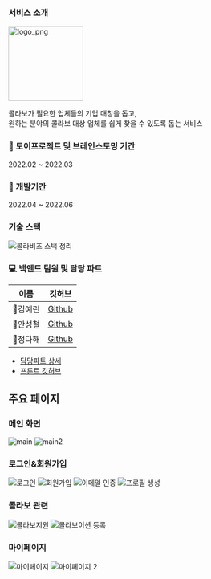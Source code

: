 ### 서비스 소개

<img width="149" alt="logo_png" src="https://user-images.githubusercontent.com/79850020/177529505-0ac09f9b-443d-44d1-b558-e1182945c6ce.JPG">

콜라보가 필요한 업체들의 기업 매칭을 돕고,  
원하는 분야의 콜라보 대상 업체를 쉽게 찾을 수 있도록 돕는 서비스 

### :date: 토이프로젝트 및 브레인스토밍 기간
2022.02 ~ 2022.03

### :date: 개발기간
2022.04 ~ 2022.06 

### 기술 스택 
![콜라비즈 스택 정리](https://user-images.githubusercontent.com/79850020/177525394-6709fb8e-80cd-4e46-824f-e107c3afab99.JPG)


### :computer: 백엔드 팀원 및 담당 파트
|이름|깃허브|
|------|---|
|👋김예린|[Github](https://github.com/yerin1198)|
|👋안성철|[Github](https://github.com/SeongcheolAhn)|
|👋정다해|[Github](https://github.com/jungdahae1225)|

- [담당파트 상세](https://docs.google.com/spreadsheets/d/14HGzAlx8PqAu2hjN_mvlCZ1KJOO5ptFcykILEHUvQMo/edit?usp=sharing)  
- [프론트 깃허브](https://github.com/Fun-d-7th-COLLABIZ/collabiz-client-web)
 
## 주요 페이지
### 메인 화면
![main](https://user-images.githubusercontent.com/79850020/177532128-5a04a055-a97a-4e10-8e19-f99838627c82.JPG)
![main2](https://user-images.githubusercontent.com/79850020/177530916-2dbdecd1-5419-4ff7-a919-7a2684cbc0bb.JPG)


### 로그인&회원가입
![로그인](https://user-images.githubusercontent.com/79850020/177530946-72fdb020-0c5d-4590-94b5-b33464ae505d.JPG)
![회원가입](https://user-images.githubusercontent.com/79850020/177531671-bb96f1c7-9526-4885-8688-7515a5483b31.JPG)
![이메일 인증](https://user-images.githubusercontent.com/79850020/177527935-9248dbfd-94be-48b9-9fcc-ff26b2168898.JPG)
![프로필 생성](https://user-images.githubusercontent.com/79850020/177532940-1cbabf51-725a-4a0b-8083-7404c7a14f1c.JPG)


### 콜라보 관련
![콜라보지원](https://user-images.githubusercontent.com/79850020/177532887-a41d1355-ea0c-4b46-927e-1aa4ac88edac.JPG)
![콜라보이션 등록](https://user-images.githubusercontent.com/79850020/177532894-ee1f1bb2-919d-4452-9260-e9168fb8170c.JPG)

### 마이페이지
![마이페이지](https://user-images.githubusercontent.com/79850020/177532910-dfc65cbe-7d2b-4586-9176-e0b3379a2664.JPG)
![마이페이지 2](https://user-images.githubusercontent.com/79850020/177532920-c443136f-e2c7-4e9f-b12e-e913422d6a7c.JPG)


